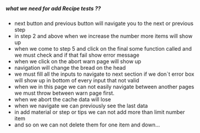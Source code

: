 ##### what we need for add Recipe tests ??

- next button and previous button will navigate you to the next or previous step
- in step 2 and above when we increase the number more items will show up
- when we come to step 5 and click on the final some function called and we must check and if that fail show error message
- when we click on the abort warn page will show up
- navigation will change the bread on the head
- we must fill all the  inputs to navigate to next section if we don`t error box will show up in bottom of every input that not valid 
- when we in this page we can not easily navigate between another pages we must throw between warn page first.
- when we abort the cache data will lose 
- when we navigate we can previously see the last data
- in add material or step or tips we can not add more than limit number item 
- and so on we can not delete them for one item and down...